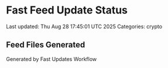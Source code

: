 # Fast Feed Update Status
Last updated: Thu Aug 28 17:45:01 UTC 2025
Categories: crypto

## Feed Files Generated

Generated by Fast Updates Workflow
